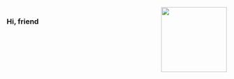 <img align="right" src="https://github-readme-stats.vercel.app/api?username=zk4" style="height:150px;">  

### Hi, friend
<!-- ![visitors](https://visitor-badge.glitch.me/badge?page_id=zk4.zk4.readme) -->

